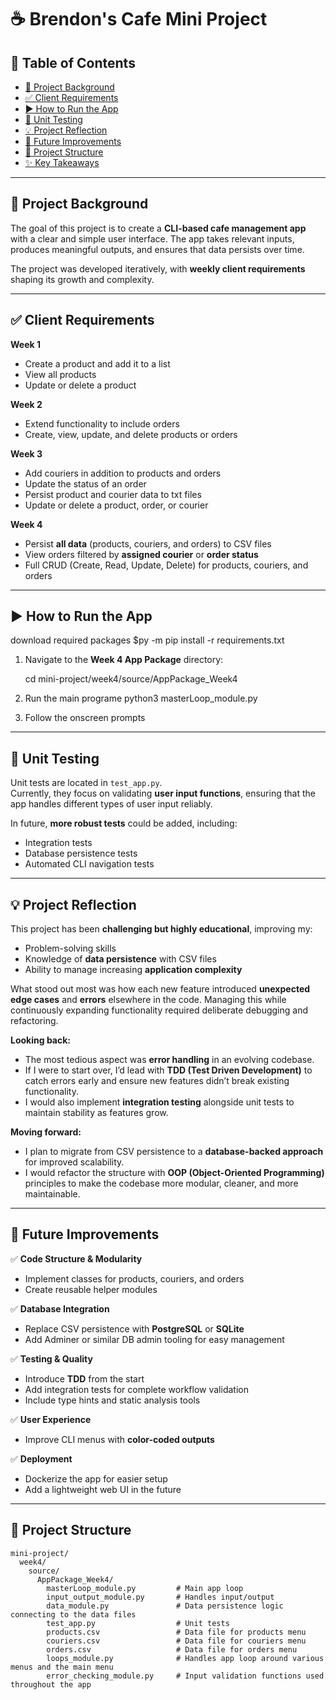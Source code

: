 # ☕ Brendon's Cafe Mini Project  

## 📑 Table of Contents  

- [📖 Project Background](#-project-background)  
- [✅ Client Requirements](#-client-requirements)  
- [▶️ How to Run the App](#️-how-to-run-the-app)  
- [🧪 Unit Testing](#-unit-testing)  
- [💡 Project Reflection](#-project-reflection)  
- [🚀 Future Improvements](#-future-improvements)  
- [📂 Project Structure](#-project-structure)  
- [✨ Key Takeaways](#-key-takeaways)  

---

## 📖 Project Background  

The goal of this project is to create a **CLI-based cafe management app** with a clear and simple user interface. The app takes relevant inputs, produces meaningful outputs, and ensures that data persists over time.  

The project was developed iteratively, with **weekly client requirements** shaping its growth and complexity.  

---

## ✅ Client Requirements  

**Week 1**  
- Create a product and add it to a list  
- View all products  
- Update or delete a product  

**Week 2**  
- Extend functionality to include orders  
- Create, view, update, and delete products or orders  

**Week 3**  
- Add couriers in addition to products and orders  
- Update the status of an order  
- Persist product and courier data to txt files
- Update or delete a product, order, or courier  

**Week 4**  
- Persist **all data** (products, couriers, and orders) to CSV files  
- View orders filtered by **assigned courier** or **order status**  
- Full CRUD (Create, Read, Update, Delete) for products, couriers, and orders  

---

## ▶️ How to Run the App  
download required packages
$py -m pip install -r requirements.txt

1. Navigate to the **Week 4 App Package** directory:  

   cd mini-project/week4/source/AppPackage_Week4
2. Run the main programe
   python3 masterLoop_module.py
3. Follow the onscreen prompts

---

## 🧪 Unit Testing  

Unit tests are located in `test_app.py`.  
Currently, they focus on validating **user input functions**, ensuring that the app handles different types of user input reliably.  

In future, **more robust tests** could be added, including:  
- Integration tests  
- Database persistence tests  
- Automated CLI navigation tests  

---

## 💡 Project Reflection  

This project has been **challenging but highly educational**, improving my:  
- Problem-solving skills  
- Knowledge of **data persistence** with CSV files  
- Ability to manage increasing **application complexity**  

What stood out most was how each new feature introduced **unexpected edge cases** and **errors** elsewhere in the code. Managing this while continuously expanding functionality required deliberate debugging and refactoring.  

**Looking back:**  
- The most tedious aspect was **error handling** in an evolving codebase.  
- If I were to start over, I’d lead with **TDD (Test Driven Development)** to catch errors early and ensure new features didn’t break existing functionality.  
- I would also implement **integration testing** alongside unit tests to maintain stability as features grow.  

**Moving forward:**  
- I plan to migrate from CSV persistence to a **database-backed approach** for improved scalability.  
- I would refactor the structure with **OOP (Object-Oriented Programming)** principles to make the codebase more modular, cleaner, and more maintainable.  

---

## 🚀 Future Improvements  

✅ **Code Structure & Modularity**  
- Implement classes for products, couriers, and orders  
- Create reusable helper modules  

✅ **Database Integration**  
- Replace CSV persistence with **PostgreSQL** or **SQLite**  
- Add Adminer or similar DB admin tooling for easy management  

✅ **Testing & Quality**  
- Introduce **TDD** from the start  
- Add integration tests for complete workflow validation  
- Include type hints and static analysis tools  

✅ **User Experience**  
- Improve CLI menus with **color-coded outputs**  

✅ **Deployment**  
- Dockerize the app for easier setup  
- Add a lightweight web UI in the future  

---
## 📂 Project Structure

```plaintext
mini-project/
  week4/
    source/
      AppPackage_Week4/
        masterLoop_module.py         # Main app loop
        input_output_module.py       # Handles input/output
        data_module.py               # Data persistence logic connecting to the data files
        test_app.py                  # Unit tests
        products.csv                 # Data file for products menu
        couriers.csv                 # Data file for couriers menu
        orders.csv                   # Data file for orders menu
        loops_module.py              # Handles app loop around various menus and the main menu
        error_checking_module.py     # Input validation functions used throughout the app

